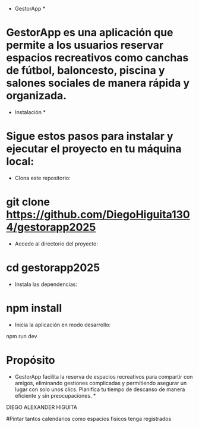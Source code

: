 * GestorApp *

# GestorApp es una aplicación que permite a los usuarios reservar espacios recreativos como canchas de fútbol, baloncesto, piscina y salones sociales de manera rápida y organizada.

* Instalación *

# Sigue estos pasos para instalar y ejecutar el proyecto en tu máquina local:

* Clona este repositorio:

# git clone https://github.com/DiegoHiguita1304/gestorapp2025

* Accede al directorio del proyecto:

# cd gestorapp2025

* Instala las dependencias:

# npm install

* Inicia la aplicación en modo desarrollo:

npm run dev 

# Propósito

* GestorApp facilita la reserva de espacios recreativos para compartir con amigos, eliminando gestiones complicadas y permitiendo asegurar un lugar con solo unos clics. Planifica tu tiempo de descanso de manera eficiente y sin preocupaciones. *

DIEGO ALEXANDER HIGUITA

#Pintar tantos calendarios como espacios fisicos tenga registrados